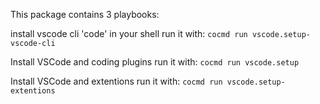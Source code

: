 

This package contains 3 playbooks:

install vscode cli 'code' in your shell
run it with: `cocmd run vscode.setup-vscode-cli`

Install VSCode and coding plugins
run it with: `cocmd run vscode.setup`

Install VSCode and extentions
run it with: `cocmd run vscode.setup-extentions`



